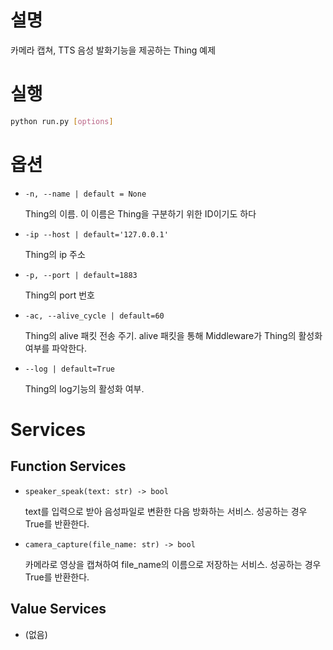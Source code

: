 # 설명

카메라 캡쳐, TTS 음성 발화기능을 제공하는 Thing 예제

# 실행

```bash
python run.py [options]
```

# 옵션

- `-n, --name | default = None`
    
    Thing의 이름. 이 이름은 Thing을 구분하기 위한 ID이기도 하다 
    
- `-ip --host | default='127.0.0.1'`
    
    Thing의 ip 주소
    
- `-p, --port | default=1883`
    
    Thing의 port 번호
    
- `-ac, --alive_cycle | default=60`
    
    Thing의 alive 패킷 전송 주기. alive 패킷을 통해 Middleware가 Thing의 활성화 여부를 파악한다. 
    
- `--log | default=True`
    
    Thing의 log기능의 활성화 여부. 
    

# Services

## Function Services

- `speaker_speak(text: str) -> bool`
    
    text를 입력으로 받아 음성파일로 변환한 다음 방화하는 서비스. 성공하는 경우 True를 반환한다. 
    
- `camera_capture(file_name: str) -> bool`
    
    카메라로 영상을 캡쳐하여 file_name의 이름으로 저장하는 서비스. 성공하는 경우 True를 반환한다. 
    

## Value Services

- (없음)
